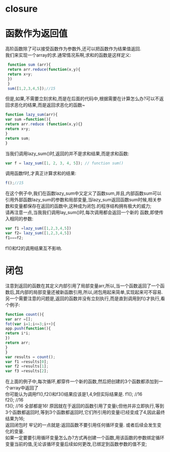 # closure  
# 函数作为返回值
高阶函数除了可以接受函数作为参数外,还可以把函数作为结果值返回.  
我们来实现一个array的求.通常情况系啊,求和的函数是这样定义:  
```javascript
 function sum (arr){
 return arr.reduce(function(x,y){
 return x+y;
 })
 }
 sum([1,2,3,4,5]);//15
```
但是,如果,不需要立刻求和,而是在后面的代码中,根据需要在计算怎么办?可以不返回求恶化的结果,而是返回求恶化的函数~  
```javascript
function lazy_sum(arr){
var sum =function(){
return arr.reduce (function(x,y){}
return x+y;
}
return sum;
}
```
当我们调用lazy_sum()时,返回的并不是求和结果,而是求和函数:
```javascript
var f = lazy_sum([1, 2, 3, 4, 5]); // function sum()
```
调用函数f时,才真正计算求和的结果:
```javascript
f();//15
```
在这个例子中,我们在函数lazy_sum中又定义了函数sum,并且,内部函数sum可以引用外部函数lazy_sum的参数和局部变量,当lazy_sum返回函数sum时候,相关参数和变量都保存在返回的函数中,这种成为闭包.的程序结构拥有极大的威力;  
请再注意一点,当我我们调用lay_sum()时,每次调用都会返回一个新的 函数,即使传入相同的参数:  
```javascript
var f1 =lazy_sum([1,2,3,4,5])
var f2= lazy_sum([1,2,3,4,5])
f1===f2;
```
f1()和f2的调用结果互不影响.
# 闭包  
注意到返回的函数在其定义内部引用了局部变量arr,所以,当一个函数返回了一个函数后,其内部的局部变量还被新函数引用,所以,闭包用起来简单,实现起来可不容易.  
另一个需要注意的问题是,返回的函数并没有立刻执行,而是直到调用到f()才执行,看个例子:  
```javascript
function count(){
var arr =[];
fot(var i=1;i<=3;i++){
app.push(function(){
return i*i;
})
return arr;
}
}
var results = count();
var f1 =results[0];
var f2 =results[1];
var f3 =results[2];

```
在上面的例子中,每次循环,都穿件一个新的函数,然后把创建的3个函数都添加到一个array中返回了   
你可能认为调用f1(),f2()和f3()结果应该是1,4,9但实际结果是. 
f1(); //16  
f2(); //16  
f3(); //16
全部都是16! 原因就在于返回的函数引用了变量i;但他并非立即执行,等到3个函数都返回时,等到3个函数都返回时,它们所引用的变量i已经变成了4,因此最终结果为16;  
返回闭包时 牢记的一点就是:返回函数不要引用任何循环变量. 或者后续会发生变化的变量.  
如果一定要要引用循环变量怎么办?方式再创建一个函数,用该函数的参数绑定循环变量当前的值,无论该循环变量后续如何更改,已绑定到函数参数的值不变;
